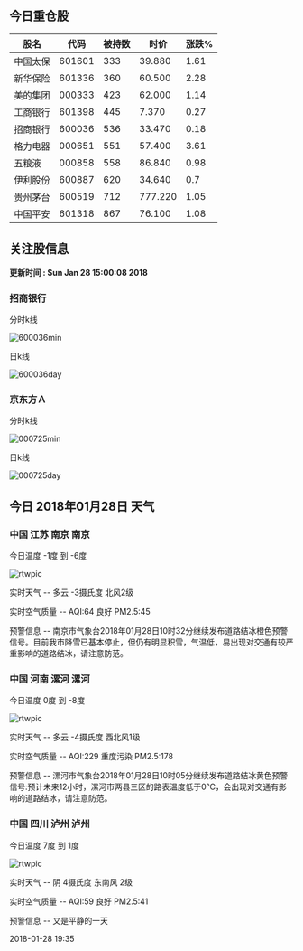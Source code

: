 
## 今日重仓股 

|股名|代码|被持数|时价|涨跌%|
|---|---|---|---|---|
|中国太保|601601|333|39.880|1.61|
|新华保险|601336|360|60.500|2.28|
|美的集团|000333|423|62.000|1.14|
|工商银行|601398|445|7.370|0.27|
|招商银行|600036|536|33.470|0.18|
|格力电器|000651|551|57.400|3.61|
|五粮液|000858|558|86.840|0.98|
|伊利股份|600887|620|34.640|0.7|
|贵州茅台|600519|712|777.220|1.05|
|中国平安|601318|867|76.100|1.08|

## 关注股信息
**更新时间 : Sun Jan 28 15:00:08 2018**
### 招商银行 
分时k线

![600036min](http://image.sinajs.cn/newchart/min/n/sh600036.gif)

日k线

![600036day](http://image.sinajs.cn/newchart/daily/n/sh600036.gif)

### 京东方Ａ 
分时k线

![000725min](http://image.sinajs.cn/newchart/min/n/sz000725.gif)

日k线

![000725day](http://image.sinajs.cn/newchart/daily/n/sz000725.gif)
## 今日 2018年01月28日 天气
### 中国 江苏 南京 南京

今日温度 -1度 到 -6度

![rtwpic](http://app1.showapi.com/weather/icon/night/01.png)

实时天气 -- 多云 -3摄氏度 北风2级

实时空气质量 -- AQI:64 良好 PM2.5:45

预警信息 -- 南京市气象台2018年01月28日10时32分继续发布道路结冰橙色预警信号。目前我市降雪已基本停止，但仍有明显积雪，气温低，易出现对交通有较严重影响的道路结冰，请注意防范。
    
### 中国 河南 漯河 漯河

今日温度 0度 到 -8度

![rtwpic](http://app1.showapi.com/weather/icon/night/01.png)

实时天气 -- 多云 -4摄氏度 西北风1级

实时空气质量 -- AQI:229 重度污染 PM2.5:178

预警信息 -- 漯河市气象台2018年01月28日10时05分继续发布道路结冰黄色预警信号:预计未来12小时，漯河市两县三区的路表温度低于0℃，会出现对交通有影响的道路结冰，请注意防范。
    
### 中国 四川 泸州 泸州

今日温度 7度 到 1度

![rtwpic](http://app1.showapi.com/weather/icon/night/02.png)

实时天气 -- 阴 4摄氏度 东南风 2级

实时空气质量 -- AQI:59 良好 PM2.5:41

预警信息 -- 又是平静的一天
    
2018-01-28 19:35
